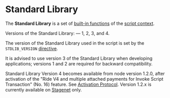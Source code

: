 
# Standard Library

The **Standard Library** is a set of [built-in functions](/en/ride/functions/built-in-functions) of the [script context](/en/ride/script/script-context).

Versions of the Standard Library: — 1, 2, 3, and 4.

The version of the Standard Library used in the script is set by the `STDLIB_VERSION` [directive](/en/ride/script/directives).

It is advised to use version 3 of the Standard Library when developing applications; versions 1 and 2 are required for backward compatibility.

<note type="warning" title="">Standard Library Version 4 becomes available from node version 1.2.0, after activation of the "Ride V4 and multiple attached payments for Invoke Script Transaction" (No. 16) feature. See [Activation Protocol](/en/blockchain/waves-protocol/activation-protocol). Version 1.2.x is currently available on [Stagenet](/en/blockchain/blockchain-network/stage-network) only.</note>
